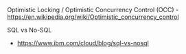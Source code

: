 
Optimistic Locking / Optimistic Concurrency Control (OCC) - https://en.wikipedia.org/wiki/Optimistic_concurrency_control

SQL vs No-SQL
  - https://www.ibm.com/cloud/blog/sql-vs-nosql

